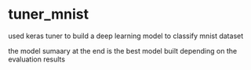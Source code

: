 # tuner_mnist
used keras tuner to build a deep learning model to classify mnist dataset

the model sumaary at the end is the best model built depending on the evaluation results
